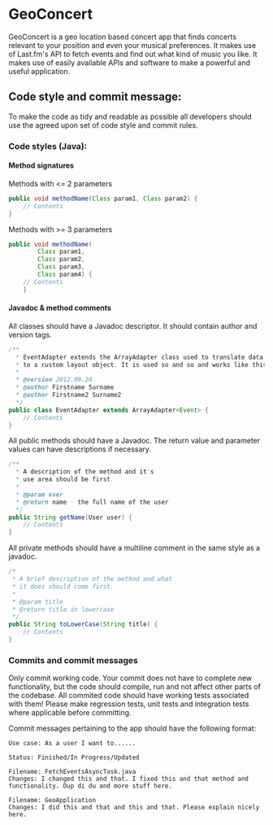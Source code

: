 # GeoConcert

GeoConcert is a geo location based concert app that finds concerts relevant to your position and even your musical preferences. It makes use of Last.fm's API to fetch events and find out what kind of music you like. It makes use of easily available APIs and software to make a powerful and useful application.

## Code style and commit message:

To make the code as tidy and readable as possible all developers should use the agreed upon set of code style and commit rules.

### Code styles (Java):

#### Method signatures

Methods with <= 2 parameters

```java
public void methodName(Class param1, Class param2) {
	// Contents
}
```

Methods with >= 3 parameters

```java
public void methodName(
		Class param1,
		Class param2,
		Class param3,
		Class param4) {
	// Contents
	}
```

#### Javadoc & method comments

All classes should have a Javadoc descriptor. It should contain author and version tags.

```java
/**
  * EventAdapter extends the ArrayAdapter class used to translate data from arrays
  * to a custom layout object. It is used so and so and works like this and this.
  *
  * @version 2012.09.24
  * @author Firstname Surname
  * @author Firstname2 Surname2
  */
public class EventAdapter extends ArrayAdapter<Event> {
	// Contents
}
```

All public methods should have a Javadoc. The return value and parameter values can have descriptions if necessary.

```java
/**
  * A description of the method and it's
  * use area should be first.
  *
  * @param user
  * @return name - the full name of the user
  */
public String getName(User user) {
	// Contents
}
```

All private methods should have a multiline comment in the same style as a javadoc.

```java
/*
 * A brief description of the method and what
 * it does should come first.
 *
 * @param title
 * @return title in lowercase
 */
public String toLowerCase(String title) {
	// Contents
}
```

### Commits and commit messages

Only commit working code. Your commit does not have to complete new functionality, but the code should compile, run and not affect other parts of the codebase. All commited code should have working tests associated with them! Please make regression tests, unit tests and integration tests where applicable before committing.

Commit messages pertaining to the app should have the following format:

```
Use case: As a user I want to......

Status: Finished/In Progress/Updated

Filename: FetchEventsAsyncTask.java
Changes: I changed this and that. I fixed this and that method and functionality. Dup di du and more stuff here.

Filename: GeoApplication
Changes: I did this and that and this and that. Please explain nicely here.
```